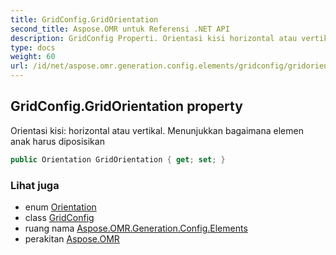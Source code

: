 ```yaml
---
title: GridConfig.GridOrientation
second_title: Aspose.OMR untuk Referensi .NET API
description: GridConfig Properti. Orientasi kisi horizontal atau vertikal. Menunjukkan bagaimana elemen anak harus diposisikan
type: docs
weight: 60
url: /id/net/aspose.omr.generation.config.elements/gridconfig/gridorientation/
---
```

## GridConfig.GridOrientation property

Orientasi kisi: horizontal atau vertikal. Menunjukkan bagaimana elemen anak harus diposisikan

```csharp
public Orientation GridOrientation { get; set; }
```

### Lihat juga

* enum [Orientation](../../../aspose.omr.generation/orientation/)
* class [GridConfig](../)
* ruang nama [Aspose.OMR.Generation.Config.Elements](../../gridconfig/)
* perakitan [Aspose.OMR](../../../)


